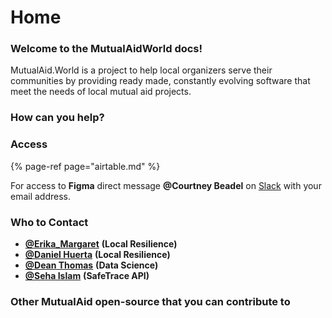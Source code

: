 # Home

### Welcome to the MutualAidWorld docs!

MutualAid.World is a project to help local organizers serve their communities by providing ready made, constantly evolving software that meet the needs of local mutual aid projects.

### How can you help?

### Access

{% page-ref page="airtable.md" %}

For access to **Figma** direct message **@Courtney Beadel** on [Slack](https://bit.ly/join_mutualaid_slack) with your email address. 

### Who to Contact

* [**@Erika\_Margaret**](https://mutualaidworld.slack.com/team/U010AHXUN72) **\(Local Resilience\)**
* [**@Daniel Huerta**](https://mutualaidworld.slack.com/team/U011ESZ6K33) **\(Local Resilience\)**
* [**@Dean Thomas**](https://mutualaidworld.slack.com/team/U010CE8MM2Q) **\(Data Science\)**
* [**@Seha Islam**](https://mutualaidworld.slack.com/team/U010JUA7MSQ) **\(SafeTrace API\)**

### Other MutualAid open-source that you can contribute to

